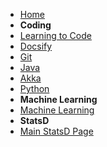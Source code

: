 - [Home](https://bwagenseller.github.io/#/)
- **Coding**
 - [Learning to Code](/learn_to_code/)
 - [Docsify](/learn_to_code/docsify/) 
 - [Git](/learn_to_code/git/)
 - [Java](/learn_to_code/java/)
 - [Akka](/learn_to_code/java/akka/)
 - [Python](/learn_to_code/python/)
- **Machine Learning**
 - [Machine Learning](/learn_to_code/machine_learning/)
- **StatsD**
 - [Main StatsD Page](/learn_to_code/statsd/)